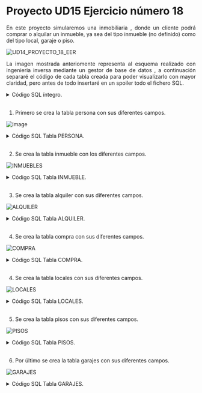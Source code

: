 <h1>Proyecto UD15 Ejercicio número 18</h1>

<p align="justify"> En este proyecto simularemos una inmobiliaria , donde un cliente podrá comprar o alquilar un inmueble, ya sea del tipo inmueble (no definido) como del tipo local, garaje o piso. </p>

![UD14_PROYECTO_18_EER](https://user-images.githubusercontent.com/103035621/165359339-1dff0e03-fdf3-4102-8dcd-448980f2b28b.PNG)

<p align="justify">La imagen mostrada anteriomente representa al esquema realizado con ingenieria inversa mediante un gestor de base de datos , a continuación separaré el código de cada tabla creada para poder visualizarlo con mayor claridad, pero antes de todo insertaré en un spoiler todo el fichero SQL.
</p>

<details>
  <summary>Código SQL íntegro.</summary>
<br>
<p align="justify">Este código corresponde al ficherl SQL íntegro , este fichero esta compuesto por sentencias de creación de tablas y también sentencias insert' para comprobar su funcionamiento. Como se puede observar hay comentarios en la zona de los insert's, esos comentarios están ahí para no ejecutar las líneas que pueden producir error por integridad referencial, pertenecen ahí para demostrar su funcionamiento.</p>
  
  ```sql
DROP DATABASE UD14_EJERCICIO_18;
CREATE DATABASE UD14_EJERCICIO_18;
USE UD14_EJERCICIO_18;

CREATE TABLE UD14_EJERCICIO_18.persona
(
	dni VARCHAR (10)PRIMARY KEY, 
	FK_dni VARCHAR(10),
	CONSTRAINT FK_dni FOREIGN KEY (FK_dni) REFERENCES persona(dni) ON DELETE 	CASCADE ON UPDATE CASCADE, 
	nombre VARCHAR (20)NOT NULL, 
	apellidos VARCHAR (20)NOT NULL, 
	teléfono_fijo INT NOT NULL,
	teléfono_movil INT NOT NULL UNIQUE, 
	codigo_personal INT NOT NULL UNIQUE AUTO_INCREMENT
);

CREATE TABLE inmueble 
(
	codigo_inmueble INT AUTO_INCREMENT PRIMARY KEY,
	direccion VARCHAR(40)NOT NULL,
	descripcion VARCHAR(100) NOT NULL,
	metros_inmueble FLOAT NOT NULL
);

CREATE TABLE alquiler 
(
	codigo_alquiler INT AUTO_INCREMENT PRIMARY KEY,
	año INT NOT NULL,
	mes INT NOT NULL,
	valor FLOAT(10,4) NOT NULL,
	FK_personaalquiler VARCHAR(20),
    FK_codigoinmueble_A INT,
	CONSTRAINT FK_personaalquiler FOREIGN KEY (FK_personaalquiler) REFERENCES persona(dni) 
    ON 	DELETE CASCADE ON UPDATE CASCADE,
    CONSTRAINT FK_codigoinmueble_A FOREIGN KEY (FK_codigoinmueble_A) REFERENCES inmueble(codigo_inmueble) 
    ON 	DELETE CASCADE ON UPDATE CASCADE
);

CREATE TABLE compra 
(
	codigo_compra INT AUTO_INCREMENT PRIMARY KEY,
	año INT NOT NULL,
	fecha DATE NOT NULL,
	valor FLOAT(10,4) NOT NULL,
	FK_personacompra VARCHAR(20),
    FK_codigoinmueble_C INT,
	CONSTRAINT FK_personacompra FOREIGN KEY (FK_personacompra) REFERENCES persona(dni) 
    ON 	DELETE CASCADE ON UPDATE CASCADE,
	CONSTRAINT FK_codigoinmueble_C FOREIGN KEY (FK_codigoinmueble_C) REFERENCES inmueble(codigo_inmueble) 
    ON 	DELETE CASCADE ON UPDATE CASCADE
);

CREATE TABLE locales
(
	id_local INT AUTO_INCREMENT PRIMARY KEY,
	uso_local VARCHAR(30)NOT NULL,
	tiene_servicio VARCHAR(30) NOT NULL,
	FK_inmueble INT, 
	CONSTRAINT FK_inmueble FOREIGN KEY (FK_inmueble) REFERENCES 	inmueble(codigo_inmueble) 
    ON 	DELETE CASCADE ON UPDATE CASCADE
);

CREATE TABLE pisos (
	id_pisos INT AUTO_INCREMENT PRIMARY KEY,
	FK_inmueblepiso INT,
	CONSTRAINT FK_inmueblepiso FOREIGN KEY (FK_inmueblepiso) REFERENCES 	inmueble(codigo_inmueble) 
    ON 	DELETE CASCADE ON UPDATE CASCADE
	);

CREATE TABLE garajes (
	id_garaje INT AUTO_INCREMENT PRIMARY KEY,
	num_garaje INT NOT NULL,
	planta_garaje INT NOT NULL,
	FK_inmueblegaraje INT,
	FK_pisosgaraje INT,
	CONSTRAINT FK_inmueblegaraje FOREIGN KEY (FK_inmueblegaraje) REFERENCES 	inmueble(codigo_inmueble) 
    ON 	DELETE CASCADE ON UPDATE CASCADE,
	CONSTRAINT FK_pisosgaraje FOREIGN KEY (FK_pisosgaraje) REFERENCES pisos(id_pisos) 
    ON 	DELETE CASCADE ON UPDATE CASCADE
	);

/* INSERT EN LA TABLA PERSONA Y SELECT * FROM PERSONA */
/*====================================================*/
INSERT INTO persona (dni, nombre, apellidos, teléfono_fijo, teléfono_movil) VALUES ('4800000X' ,'OCTAVIO', 'BV' , 977000000, 6000000);
INSERT INTO persona (dni, nombre, apellidos, teléfono_fijo, teléfono_movil) VALUES ('3802551S' ,'URI', 'LOPEZ' , 94646446, 5000000);
INSERT INTO persona (dni, FK_dni, nombre, apellidos, teléfono_fijo, teléfono_movil) VALUES ('5698494X', '3802551S' ,'DAVID', 'DAVIDUBI' , 677000000, 4000000);
INSERT INTO persona (dni, FK_dni, nombre, apellidos, teléfono_fijo, teléfono_movil) VALUES ('1449849X', '3802551S' ,'JOSE', 'APELLIDO' , 35984884, 15656616);
INSERT INTO persona (dni, FK_dni, nombre, apellidos, teléfono_fijo, teléfono_movil) VALUES ('5425561Z', '3802551S' ,'PEPE', 'BOÑIGAS' , 55884481, 59984149);
/* SELECCIONAR TODO DE LA TABLA PERSONA */
SELECT * FROM persona ORDER BY codigo_personal;

/* INSERT EN LA TABLA INMUEBLE Y SELECT * FROM INMUEBLE */
/*====================================================*/
INSERT INTO inmueble (direccion, descripcion, metros_inmueble) VALUES ('C/San Jose pepinero nº 10' , 'casa rustica', 120);
INSERT INTO inmueble (direccion, descripcion, metros_inmueble) VALUES ('C/Pepapig' , 'piso ocupado', 88);
INSERT INTO inmueble (direccion, descripcion, metros_inmueble) VALUES ('C/Cocacola' , 'terreno', 300);
INSERT INTO inmueble (direccion, descripcion, metros_inmueble) VALUES ('C/Calsot' , 'casa', 50);
SELECT * FROM inmueble;

/* INSERTAR VALORES EN LA TABLA COMPRA */
/*====================================================*/
INSERT INTO compra (año, fecha, valor, FK_personacompra, FK_codigoinmueble_C) VALUES (2023, '2018/12/01', 128000, '5698494X',1);
INSERT INTO compra (año, fecha, valor, FK_personacompra, FK_codigoinmueble_C) VALUES (2020, '2020/11/15', 220000, '1449849X',2);
INSERT INTO compra (año, fecha, valor, FK_personacompra, FK_codigoinmueble_C) VALUES (2006, '2006/08/13', 68000, '3802551S',3);
INSERT INTO compra (año, fecha, valor, FK_personacompra, FK_codigoinmueble_C) VALUES (1998, '1998/03/22', 87000, '5698494X',4);
/* COMO EL DNI NO EXISTE EN LA CLASE REFERENCIADA , DA ERROR Y NO SE INSERTA EN LA TABLA */
	-- INSERT INTO compra (año, fecha, valor, FK_personacompra, FK_codigoinmueble_C) VALUES (2016, '2016/01/15', 256000, '0000000X');
	-- INSERT INTO compra (año, fecha, valor, FK_personacompra, FK_codigoinmueble_C) VALUES (2014, '2014/04/26', 78000, '1111111A');
/* COMO NO EXISTE NINGÚN INMUEBLE CON EL CÓDIGO 5 , DARÁ ERROR */
	-- INSERT INTO compra (año, fecha, valor, FK_personacompra, FK_codigoinmueble_C) VALUES (2018, '2018/12/01', 128000, '5425561Z',5);
/* SELECCIONAR TODO DE LA TABLA COMPRA */
SELECT * FROM compra;

/* INSERTAR VALORES EN LA TABLA ALQUILER CON INTEGREDAD REFERENCIAL */
/*====================================================*/
INSERT INTO alquiler (año, mes, valor, FK_personaalquiler, FK_codigoinmueble_A) VALUES (2022, 04, 450.61 ,'5425561Z', 1);
INSERT INTO alquiler (año, mes, valor, FK_personaalquiler, FK_codigoinmueble_A) VALUES (2022, 04, 1000.61 ,'5425561Z', 2);
INSERT INTO alquiler (año, mes, valor, FK_personaalquiler, FK_codigoinmueble_A) VALUES (2021, 05, 450.61 ,'3802551S', 3);
INSERT INTO alquiler (año, mes, valor, FK_personaalquiler, FK_codigoinmueble_A) VALUES (2012, 08, 550.61 ,'5698494X', 4);
/* COMO EL DNI NO EXISTE EN LA CLASE REFERENCIADA , DA ERROR Y NO SE INSERTA EN LA TABLA */
	-- INSERT INTO alquiler (año, mes, valor, FK_personaalquiler, FK_codigoinmueble_A) VALUES (1996, 11, 800.5 ,'0000000Z');
	-- INSERT INTO alquiler (año, mes, valor, FK_personaalquiler, FK_codigoinmueble_A) VALUES (2014, 01, 350.5 ,'1111111A');
/* COMO EL CODIGO INMUEBLE NO EXISTE , SALTARÁ MENSAJE DE ERROR */
	-- INSERT INTO alquiler (año, mes, valor, FK_personaalquiler, FK_codigoinmueble_A) VALUES (2003, 09, 600.15 ,'1449849X', 5);
/* SELECCIONAR TODO DE LA TABLA ALQUILER */
SELECT * FROM alquiler;

/* SE INSERTAN 2 LOCALES CON CÓDIGO DE INMUEBLE*/
/*====================================================*/
INSERT INTO locales (uso_local, tiene_servicio, FK_inmueble) VALUES('restauración' , 'si', 1);
/* LOS SIGUIENTES INSERT DARÁN ERROR POR INTEGRIDAD REFERENCIAL , NO EXISTE EL CODIGO DEL INMUEBLE O ESTÁ VACÍO */
	-- INSERT INTO locales (uso_local, tiene_servicio, FK_inmueble) VALUES('comercial' , 'si', 10);
	-- INSERT INTO locales (uso_local, tiene_servicio, FK_inmueble) VALUES('comercial' , 'si', 0);
	-- INSERT INTO locales (uso_local, tiene_servicio, FK_inmueble) VALUES('comercial' , 'si');
SELECT * FROM locales;

/* SE INSERTAN 2 PISOS DE FORMA CORRECTA EN LA TABLA PISOS*/
/*====================================================*/ 
INSERT INTO pisos (FK_inmueblepiso) VALUES(2);
INSERT INTO pisos (FK_inmueblepiso) VALUES(3);
/* NO SE PUEDEN INSERTAR LOS SIGUIENTES REGISTROS POR QUE ESOS VALORES NO EXISTEN , DA ERROR*/
	/* INSERT INTO pisos (FK_inmueblepiso) VALUES(10); */
	/* INSERT INTO pisos (FK_inmueblepiso) VALUES(0); */
	/* INSERT INTO pisos (FK_inmueblepiso) VALUES(); */
/* MOSTRAMOS LA TABLA PISOS */
SELECT * FROM pisos;

/* SE INSERTAN LOS DIFERENTES GARAJES */
/*====================================================*/
INSERT INTO garajes (num_garaje, planta_garaje, FK_inmueblegaraje, FK_pisosgaraje) VALUES (5, 2, 4, 1);
INSERT INTO garajes (num_garaje, planta_garaje, FK_inmueblegaraje, FK_pisosgaraje) VALUES (5, 2, 4, 2);
/* SALTA ERROR POR INTEGRIDAD REFERENCIAL , LA CLAVE PISOSGARAJE NO EXISTE */
	/* INSERT INTO garajes (num_garaje, planta_garaje, FK_inmueblegaraje, FK_pisosgaraje) VALUES (5, 2, 4, 3); */
/* SALTA ERROR POR INTEGRIDAD REFERENCIAL , LA CLAVE INMUEBLEGARAJE NO EXISTE */
	/* INSERT INTO garajes (num_garaje, planta_garaje, FK_inmueblegaraje, FK_pisosgaraje) VALUES (5, 2, 8, 1); */   
/* SE MUESTRA LA TABLA GARAJES */
SELECT * FROM garajes;


  ```
 </details>
 <br>
 
 1. Primero se crea la tabla persona con sus diferentes campos.

![image](https://user-images.githubusercontent.com/103035621/165370204-3e20907e-d00e-4c30-b4cb-d612073e2f45.png)

<details>
  <summary>Código SQL Tabla PERSONA.</summary>
<br>
<p align="justify">Este código corresponde a la tabla de PERSONA donde tomamos todos sus datos personales y los almacenamos en las diferentes columnas</p>
  
  ```sql
CREATE TABLE UD14_EJERCICIO_18.persona
(
	dni VARCHAR (10)PRIMARY KEY, 
	FK_dni VARCHAR(10),
	CONSTRAINT FK_dni FOREIGN KEY (FK_dni) REFERENCES persona(dni) ON DELETE 	CASCADE ON UPDATE CASCADE, 
	nombre VARCHAR (20)NOT NULL, 
	apellidos VARCHAR (20)NOT NULL, 
	teléfono_fijo INT NOT NULL,
	teléfono_movil INT NOT NULL UNIQUE, 
	codigo_personal INT NOT NULL UNIQUE AUTO_INCREMENT
);
  ```
 </details>
 <br>
 
2. Se crea la tabla inmueble con los diferentes campos.

![INMUEBLES](https://user-images.githubusercontent.com/103035621/165371717-777bc361-0267-4af5-875e-c28d637eaa34.PNG)

 <details>
  <summary>Código SQL Tabla INMUEBLE.</summary>
<br>
<p align="justify">Este código corresponde a la tabla de INMUEBLE donde tomamos todos los datos genericos del imueble y los almacenamos en las diferentes columnas</p>
  
  ```sql
CREATE TABLE inmueble 
(
	codigo_inmueble INT AUTO_INCREMENT PRIMARY KEY,
	direccion VARCHAR(40)NOT NULL,
	descripcion VARCHAR(100) NOT NULL,
	metros_inmueble FLOAT NOT NULL
);
  ```
 </details>
 <br>
 
  3. Se crea la tabla alquiler con sus diferentes campos.

![ALQUILER](https://user-images.githubusercontent.com/103035621/165372290-49fdb160-2db0-4143-8357-5f9565490c7c.PNG)

<details>
  <summary>Código SQL Tabla ALQUILER.</summary>
<br>
<p align="justify">Este código corresponde a la tabla de ALQUILER donde tomamos todos los datos y los almacenamos en las diferentes columnas</p>
  
  ```sql
CREATE TABLE alquiler 
(
	codigo_alquiler INT AUTO_INCREMENT PRIMARY KEY,
	año INT NOT NULL,
	mes INT NOT NULL,
	valor FLOAT(10,4) NOT NULL,
	FK_personaalquiler VARCHAR(20),
    FK_codigoinmueble_A INT,
	CONSTRAINT FK_personaalquiler FOREIGN KEY (FK_personaalquiler) REFERENCES persona(dni) 
    ON 	DELETE CASCADE ON UPDATE CASCADE,
    CONSTRAINT FK_codigoinmueble_A FOREIGN KEY (FK_codigoinmueble_A) REFERENCES inmueble(codigo_inmueble) 
    ON 	DELETE CASCADE ON UPDATE CASCADE
);
  ```
 </details>
 <br>
 
   4. Se crea la tabla compra con sus diferentes campos.

![COMPRA](https://user-images.githubusercontent.com/103035621/165372801-2a2c5b89-7240-46ac-98a2-c37ad78eb649.PNG)

<details>
  <summary>Código SQL Tabla COMPRA.</summary>
<br>
<p align="justify">Este código corresponde a la tabla de COMPRA donde tomamos todos los datos y los almacenamos en las diferentes columnas</p>
  
  ```sql
CREATE TABLE compra 
(
	codigo_compra INT AUTO_INCREMENT PRIMARY KEY,
	año INT NOT NULL,
	fecha DATE NOT NULL,
	valor FLOAT(10,4) NOT NULL,
	FK_personacompra VARCHAR(20),
    FK_codigoinmueble_C INT,
	CONSTRAINT FK_personacompra FOREIGN KEY (FK_personacompra) REFERENCES persona(dni) 
    ON 	DELETE CASCADE ON UPDATE CASCADE,
	CONSTRAINT FK_codigoinmueble_C FOREIGN KEY (FK_codigoinmueble_C) REFERENCES inmueble(codigo_inmueble) 
    ON 	DELETE CASCADE ON UPDATE CASCADE
);
  ```
 </details>
 <br>
 
   4. Se crea la tabla locales con sus diferentes campos.

![LOCALES](https://user-images.githubusercontent.com/103035621/165373239-48a86646-6f6f-42b9-b76d-03d13763ac09.PNG)


<details>
  <summary>Código SQL Tabla LOCALES.</summary>
<br>
<p align="justify">Este código corresponde a la tabla de LOCALES donde tomamos todos los datos y los almacenamos en las diferentes columnas</p>
  
  ```sql
CREATE TABLE locales
(
	id_local INT AUTO_INCREMENT PRIMARY KEY,
	uso_local VARCHAR(30)NOT NULL,
	tiene_servicio VARCHAR(30) NOT NULL,
	FK_inmueble INT, 
	CONSTRAINT FK_inmueble FOREIGN KEY (FK_inmueble) REFERENCES 	inmueble(codigo_inmueble) 
    ON 	DELETE CASCADE ON UPDATE CASCADE
);
  ```
 </details>
 <br>
 
   5. Se crea la tabla pisos con sus diferentes campos.

![PISOS](https://user-images.githubusercontent.com/103035621/165373513-c53e26fa-2c2e-4bab-9c0b-d2ee4043e9dc.PNG)

<details>
  <summary>Código SQL Tabla PISOS.</summary>
<br>
<p align="justify">Este código corresponde a la tabla de PISOS donde tomamos todos los datos y los almacenamos en las diferentes columnas</p>
  
  ```sql
CREATE TABLE pisos (
	id_pisos INT AUTO_INCREMENT PRIMARY KEY,
	FK_inmueblepiso INT,
	CONSTRAINT FK_inmueblepiso FOREIGN KEY (FK_inmueblepiso) REFERENCES 	inmueble(codigo_inmueble) 
    ON 	DELETE CASCADE ON UPDATE CASCADE
	);
  ```
 </details>
 <br>
 
   6. Por último se crea la tabla garajes con sus diferentes campos.

![GARAJES](https://user-images.githubusercontent.com/103035621/165373897-0cea1181-6807-4f65-9727-56a781d70241.PNG)

<details>
  <summary>Código SQL Tabla GARAJES.</summary>
<br>
<p align="justify">Este código corresponde a la tabla de GARAJES donde tomamos todos los datos y los almacenamos en las diferentes columnas</p>
  
  ```sql
CREATE TABLE garajes (
	id_garaje INT AUTO_INCREMENT PRIMARY KEY,
	num_garaje INT NOT NULL,
	planta_garaje INT NOT NULL,
	FK_inmueblegaraje INT,
	FK_pisosgaraje INT,
	CONSTRAINT FK_inmueblegaraje FOREIGN KEY (FK_inmueblegaraje) REFERENCES 	inmueble(codigo_inmueble) 
    ON 	DELETE CASCADE ON UPDATE CASCADE,
	CONSTRAINT FK_pisosgaraje FOREIGN KEY (FK_pisosgaraje) REFERENCES pisos(id_pisos) 
    ON 	DELETE CASCADE ON UPDATE CASCADE
	);
  ```
 </details>
 <br>
 
